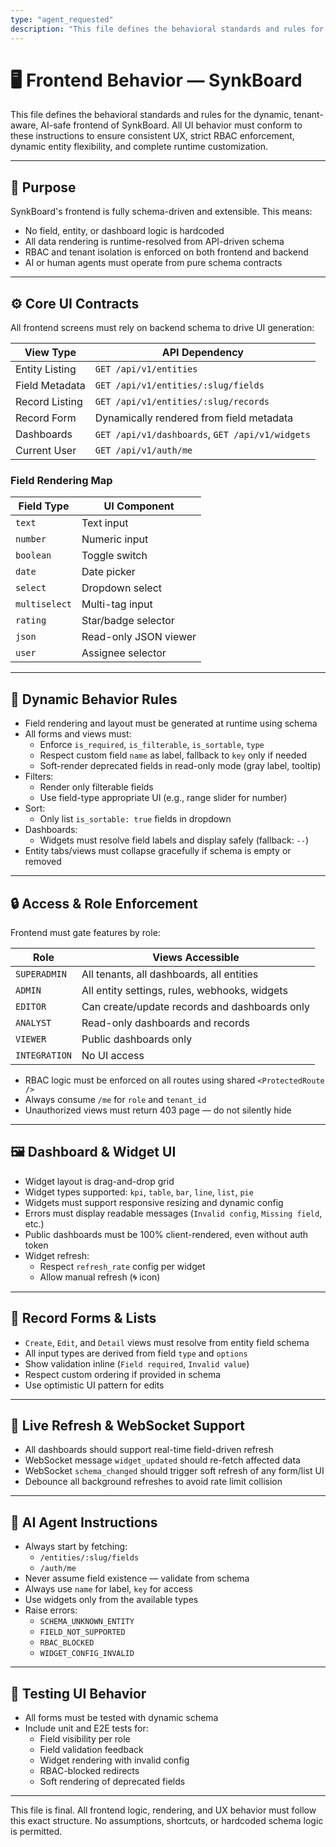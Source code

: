 ```yaml
---
type: "agent_requested"
description: "This file defines the behavioral standards and rules for the dynamic, tenant-aware, AI-safe frontend of SynkBoard. All UI behavior must conform to these instructions to ensure consistent UX, strict RBAC enforcement, dynamic entity flexibility, and complete runtime customization."
---
```

# 🖥️ Frontend Behavior — SynkBoard

This file defines the behavioral standards and rules for the dynamic, tenant-aware, AI-safe frontend of SynkBoard. All UI behavior must conform to these instructions to ensure consistent UX, strict RBAC enforcement, dynamic entity flexibility, and complete runtime customization.

---

## 🎯 Purpose

SynkBoard's frontend is fully schema-driven and extensible. This means:

- No field, entity, or dashboard logic is hardcoded
- All data rendering is runtime-resolved from API-driven schema
- RBAC and tenant isolation is enforced on both frontend and backend
- AI or human agents must operate from pure schema contracts

---

## ⚙️ Core UI Contracts

All frontend screens must rely on backend schema to drive UI generation:

| View Type      | API Dependency                                    |
|----------------|---------------------------------------------------|
| Entity Listing | `GET /api/v1/entities`                            |
| Field Metadata | `GET /api/v1/entities/:slug/fields`               |
| Record Listing | `GET /api/v1/entities/:slug/records`              |
| Record Form    | Dynamically rendered from field metadata         |
| Dashboards     | `GET /api/v1/dashboards`, `GET /api/v1/widgets`   |
| Current User   | `GET /api/v1/auth/me`                             |

### Field Rendering Map

| Field Type     | UI Component               |
|----------------|----------------------------|
| `text`         | Text input                 |
| `number`       | Numeric input              |
| `boolean`      | Toggle switch              |
| `date`         | Date picker                |
| `select`       | Dropdown select            |
| `multiselect`  | Multi-tag input            |
| `rating`       | Star/badge selector        |
| `json`         | Read-only JSON viewer      |
| `user`         | Assignee selector          |

---

## 🧠 Dynamic Behavior Rules

- Field rendering and layout must be generated at runtime using schema
- All forms and views must:
  - Enforce `is_required`, `is_filterable`, `is_sortable`, `type`
  - Respect custom field `name` as label, fallback to `key` only if needed
  - Soft-render deprecated fields in read-only mode (gray label, tooltip)
- Filters:
  - Render only filterable fields
  - Use field-type appropriate UI (e.g., range slider for number)
- Sort:
  - Only list `is_sortable: true` fields in dropdown
- Dashboards:
  - Widgets must resolve field labels and display safely (fallback: `--`)
- Entity tabs/views must collapse gracefully if schema is empty or removed

---

## 🔒 Access & Role Enforcement

Frontend must gate features by role:

| Role         | Views Accessible                                   |
|--------------|----------------------------------------------------|
| `SUPERADMIN` | All tenants, all dashboards, all entities          |
| `ADMIN`      | All entity settings, rules, webhooks, widgets      |
| `EDITOR`     | Can create/update records and dashboards only      |
| `ANALYST`    | Read-only dashboards and records                   |
| `VIEWER`     | Public dashboards only                             |
| `INTEGRATION`| No UI access                                       |

- RBAC logic must be enforced on all routes using shared `<ProtectedRoute />`
- Always consume `/me` for `role` and `tenant_id`
- Unauthorized views must return 403 page — do not silently hide

---

## 🖼️ Dashboard & Widget UI

- Widget layout is drag-and-drop grid
- Widget types supported: `kpi`, `table`, `bar`, `line`, `list`, `pie`
- Widgets must support responsive resizing and dynamic config
- Errors must display readable messages (`Invalid config`, `Missing field`, etc.)
- Public dashboards must be 100% client-rendered, even without auth token
- Widget refresh:
  - Respect `refresh_rate` config per widget
  - Allow manual refresh (🌀 icon)

---

## 🔄 Record Forms & Lists

- `Create`, `Edit`, and `Detail` views must resolve from entity field schema
- All input types are derived from field `type` and `options`
- Show validation inline (`Field required`, `Invalid value`)
- Respect custom ordering if provided in schema
- Use optimistic UI pattern for edits

---

## 📡 Live Refresh & WebSocket Support

- All dashboards should support real-time field-driven refresh
- WebSocket message `widget_updated` should re-fetch affected data
- WebSocket `schema_changed` should trigger soft refresh of any form/list UI
- Debounce all background refreshes to avoid rate limit collision

---

## 🤖 AI Agent Instructions

- Always start by fetching:
  - `/entities/:slug/fields`
  - `/auth/me`
- Never assume field existence — validate from schema
- Always use `name` for label, `key` for access
- Use widgets only from the available types
- Raise errors:
  - `SCHEMA_UNKNOWN_ENTITY`
  - `FIELD_NOT_SUPPORTED`
  - `RBAC_BLOCKED`
  - `WIDGET_CONFIG_INVALID`

---

## 🧪 Testing UI Behavior

- All forms must be tested with dynamic schema
- Include unit and E2E tests for:
  - Field visibility per role
  - Field validation feedback
  - Widget rendering with invalid config
  - RBAC-blocked redirects
  - Soft rendering of deprecated fields

---

This file is final. All frontend logic, rendering, and UX behavior must follow this exact structure. No assumptions, shortcuts, or hardcoded schema logic is permitted.
